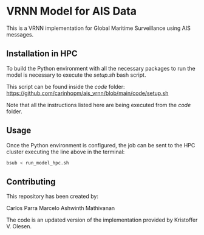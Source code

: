 # VRNN Model for AIS Data

This is a VRNN implementation for Global Maritime Surveillance using AIS messages.

## Installation in HPC

To build the Python environment with all the necessary packages to run the model is necessary to execute the _setup.sh_ bash script.

This script can be found inside the _code_ folder: https://github.com/carinhopm/ais_vrnn/blob/main/code/setup.sh

Note that all the instructions listed here are being executed from the _code_ folder.

## Usage

Once the Python environment is configured, the job can be sent to the HPC cluster executing the line above in the terminal:

```bash
bsub < run_model_hpc.sh
```

## Contributing

This repository has been created by:

Carlos Parra Marcelo
Ashwinth Mathivanan

The code is an updated version of the implementation provided by Kristoffer V. Olesen.

